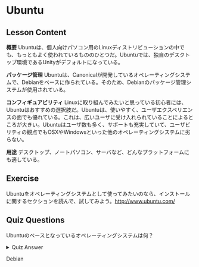 # Ubuntu

## Lesson Content

<b>概要</b>
Ubuntuは、個人向けパソコン用のLinuxディストリビューションの中でも、もっともよく使われているもののひとつだ。Ubuntuでは、独自のデスクトップ環境であるUnityがデフォルトになっている。

<b>パッケージ管理</b>
Ubuntuは、Canonicalが開発しているオペレーティングシステムで、Debianをベースに作られている。そのため、Debianのパッケージ管理システムが使用されている。

<b>コンフィギュアビリティ</b>
Linuxに取り組んでみたいと思っている初心者には、Ubuntuはおすすめの選択肢だ。Ubuntuは、使いやすく、ユーザエクスペリエンスの面でも優れている。これは、広いユーザに受け入れられていることによるところが大きい。Ubuntuはユーザ数も多く、サポートも充実していて、ユーザビリティの観点でもOSXやWindowsといった他のオペレーティングシステムに劣らない。

<b>用途</b>
デスクトップ、ノートパソコン、サーバなど、どんなプラットフォームにも適している。

## Exercise

Ubuntuをオペレーティングシステムとして使ってみたいのなら、インストールに関するセクションを読んで、試してみよう。<a href='http://www.ubuntu.com/'>http://www.ubuntu.com/</a>

## Quiz Questions

Ubuntuのベースとなっているオペレーティングシステムは何？

<details>
    <summary>Quiz Answer</summary>
</details>

Debian
